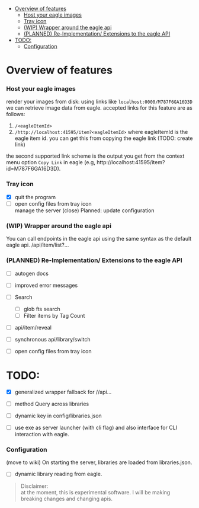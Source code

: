 <!--toc:start-->
- [Overview of features](#overview-of-features)
    - [Host your eagle images](#host-your-eagle-images)
    - [Tray icon](#tray-icon)
    - [(WIP) Wrapper around the eagle api](#wip-wrapper-around-the-eagle-api)
    - [(PLANNED) Re-Implementation/ Extensions to the eagle API](#planned-re-implementation-extensions-to-the-eagle-api)
- [TODO:](#todo)
    - [Configuration](#configuration)
<!--toc:end-->




# Overview of features

### Host your eagle images
render your images from disk:
using links like `localhost:0000/M787F6GA16D3D` we can retrieve image data from eagle.
accepted links for this feature are as follows:
1. `/<eagleItemId>`
2. `/http://localhost:41595/item?<eagleItemId>`
where eagleItemId is the eagle item id. you can get this from copying the eagle link
(TODO: create link)  <how to get eagle link from eagle>

the second supported link scheme is the output you get from the context menu option `Copy Link`
in eagle (e.g, http://localhost:41595/item?id=M787F6GA16D3D).

### Tray icon
 - [X] quit the program <br>
 - [ ] open config files from tray icon <br>
manage the server (close)
Planned:
update configuration

### (WIP) Wrapper around the eagle api
You can call endpoints in the eagle api using the same syntax as the default eagle api.
/api/item/list?...

### (PLANNED) Re-Implementation/ Extensions to the eagle API
 - [ ] autogen docs <br>
 - [ ] improved error messages <br>
 - [ ] Search <br>
     - [ ] glob fts search <br>
     - [ ] Filter items by Tag Count <br>
 - [ ] api/item/reveal <br>
 - [ ] synchronous api/library/switch <br>

 - [ ] open config files from tray icon <br>
# TODO:
 - [X] generalized wrapper fallback for //api... <br>
 - [ ] method Query across libraries <br>
 - [ ] dynamic key in config/libraries.json <br>
 - [ ] use exe as server launcher (with cli flag) and also interface for CLI interaction with eagle.


### Configuration
(move to wiki) On starting the server, libraries are loaded from libraries.json.
 - [ ] dynamic library reading from eagle. <br>

> Disclaimer: <br>
> at the moment, this is experimental software. I will be making breaking changes and changing apis.

